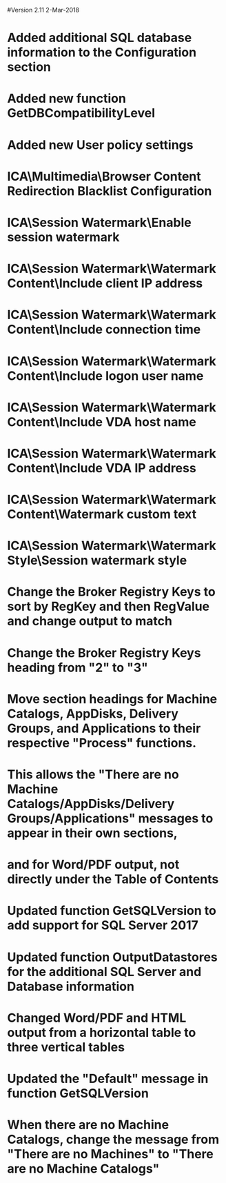 #Version 2.11 2-Mar-2018
#	Added additional SQL database information to the Configuration section
#	Added new function GetDBCompatibilityLevel
#	Added new User policy settings
#		ICA\Multimedia\Browser Content Redirection Blacklist Configuration
#		ICA\Session Watermark\Enable session watermark
#		ICA\Session Watermark\Watermark Content\Include client IP address
#		ICA\Session Watermark\Watermark Content\Include connection time
#		ICA\Session Watermark\Watermark Content\Include logon user name
#		ICA\Session Watermark\Watermark Content\Include VDA host name
#		ICA\Session Watermark\Watermark Content\Include VDA IP address
#		ICA\Session Watermark\Watermark Content\Watermark custom text
#		ICA\Session Watermark\Watermark Style\Session watermark style
#	Change the Broker Registry Keys to sort by RegKey and then RegValue and change output to match
#	Change the Broker Registry Keys heading from "2" to "3"
#	Move section headings for Machine Catalogs, AppDisks, Delivery Groups, and Applications to their respective "Process" functions.
#		This allows the "There are no Machine Catalogs/AppDisks/Delivery Groups/Applications" messages to appear in their own sections, 
#		and for Word/PDF output, not directly under the Table of Contents
#	Updated function GetSQLVersion to add support for SQL Server 2017
#	Updated function OutputDatastores for the additional SQL Server and Database information
#		Changed Word/PDF and HTML output from a horizontal table to three vertical tables
#	Updated the "Default" message in function GetSQLVersion
#	When there are no Machine Catalogs, change the message from "There are no Machines" to "There are no Machine Catalogs"

